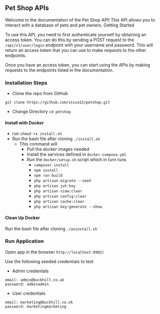 ## Pet Shop APIs

Welcome to the documentation of the Pet Shop API! This API allows you to interact with a database of pets and pet owners.
Getting Started

To use this API, you need to first authenticate yourself by obtaining an access token. 
You can do this by sending a POST request to the `/api/v1/user/login` endpoint with your username and password. 
This will return an access token that you can use to make requests to the other endpoints.

Once you have an access token, you can start using the APIs by making requests to the endpoints listed in the documentation.

### Installation Steps
- Clone the repo from GitHub
```
git clone https://github.com/ssiva13/petshop.git
```
- Change Directory `cd petshop`

#### Install with Docker
- run `chmod +x install.sh`
- Run the bash file after cloning `./install.sh`
  - This command will
      - Pull the docker images needed
      - Install the services defined in `docker-compose.yml`
      - Run the `docker/setup.sh` script which in turn runs
        - `composer install`
        - `npm install`
        - `npm run build`
        - `php artisan migrate --seed`
        - `php artisan jwt:key`
        - `php artisan view:clear`
        - `php artisan config:clear`
        - `php artisan cache:clear`
        - `php artisan key:generate --show`


#### Clean Up Docker
Run the bash file after cloning `./uninstall.sh`

### Run Application
Open app in the browser `http://localhost:8902/`

Use the following seeded credentials to test

- Admin credentials
```
email: admin@buckhill.co.uk
password: adminadmin
```
- User credentials

```
email: marketing@buckhill.co.uk
password: marketingmarketing
```

